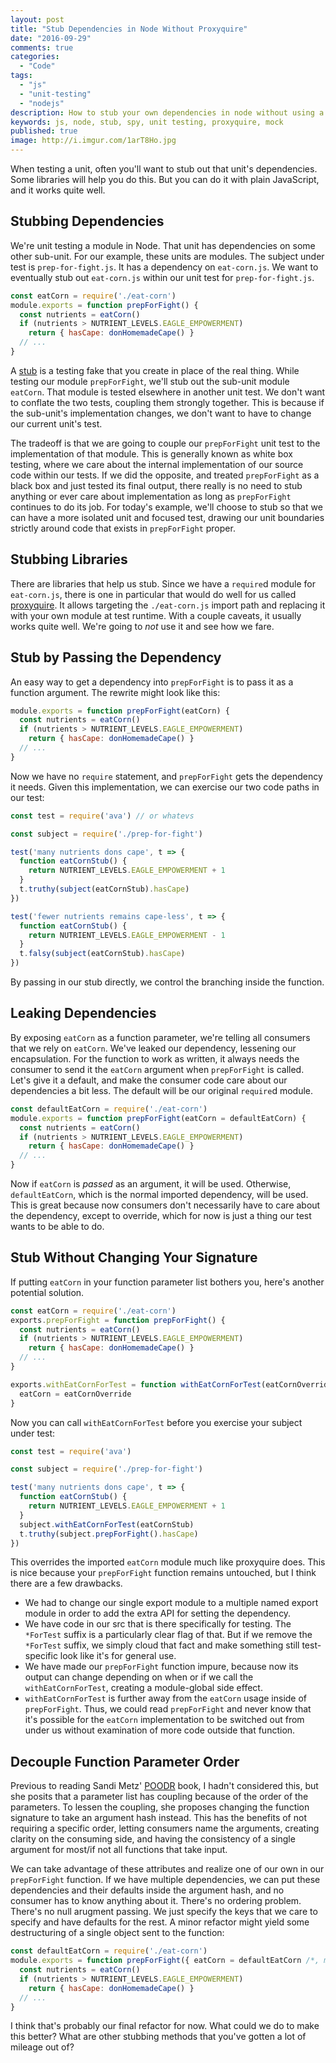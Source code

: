 ```yaml
---
layout: post
title: "Stub Dependencies in Node Without Proxyquire"
date: "2016-09-29"
comments: true
categories:
  - "Code"
tags:
  - "js"
  - "unit-testing"
  - "nodejs"
description: How to stub your own dependencies in node without using a library like proxyquire
keywords: js, node, stub, spy, unit testing, proxyquire, mock
published: true
image: http://i.imgur.com/1arT8Ho.jpg
---
```


When testing a unit, often you'll want to stub out that unit's dependencies.  Some libraries will help you do this.  But you can do it with plain JavaScript, and it works quite well.

<!--more-->

## Stubbing Dependencies

We're unit testing a module in Node.  That unit has dependencies on some other sub-unit.  For our example, these units are modules. The subject under test is `prep-for-fight.js`.  It has a dependency on `eat-corn.js`.  We want to eventually stub out `eat-corn.js` within our unit test for `prep-for-fight.js`.

```js
const eatCorn = require('./eat-corn')
module.exports = function prepForFight() {
  const nutrients = eatCorn()
  if (nutrients > NUTRIENT_LEVELS.EAGLE_EMPOWERMENT)
    return { hasCape: donHomemadeCape() }
  // ...
}
```

A [stub](/post/sinon-spies-vs-stubs/) is a testing fake that you create in place of the real thing.  While testing our module `prepForFight`, we'll stub out the sub-unit module `eatCorn`.  That module is tested elsewhere in another unit test.  We don't want to conflate the two tests, coupling them strongly together.  This is because if the sub-unit's implementation changes, we don't want to have to change our current unit's test.  

The tradeoff is that we are going to couple our `prepForFight` unit test to the implementation of that module.  This is generally known as white box testing, where we care about the internal implementation of our source code within our tests.  If we did the opposite, and treated `prepForFight` as a black box and just tested its final output, there really is no need to stub anything or ever care about implementation as long as `prepForFight` continues to do its job.  For today's example, we'll choose to stub so that we can have a more isolated unit and focused test, drawing our unit boundaries strictly around code that exists in `prepForFight` proper.

## Stubbing Libraries

There are libraries that help us stub.  Since we have a `require`d module for `eat-corn.js`, there is one in particular that would do well for us called [proxyquire](https://github.com/thlorenz/proxyquire).  It allows targeting the `./eat-corn.js` import path and replacing it with your own module at test runtime.  With a couple caveats, it usually works quite well.  We're going to *not* use it and see how we fare.

## Stub by Passing the Dependency

An easy way to get a dependency into `prepForFight` is to pass it as a function argument.  The rewrite might look like this:

```js
module.exports = function prepForFight(eatCorn) {
  const nutrients = eatCorn()
  if (nutrients > NUTRIENT_LEVELS.EAGLE_EMPOWERMENT)
    return { hasCape: donHomemadeCape() }
  // ...
}
```

Now we have no `require` statement, and `prepForFight` gets the dependency it needs.  Given this implementation, we can exercise our two code paths in our test:

```js
const test = require('ava') // or whatevs

const subject = require('./prep-for-fight')

test('many nutrients dons cape', t => {
  function eatCornStub() {
    return NUTRIENT_LEVELS.EAGLE_EMPOWERMENT + 1
  }
  t.truthy(subject(eatCornStub).hasCape)
})

test('fewer nutrients remains cape-less', t => {
  function eatCornStub() {
    return NUTRIENT_LEVELS.EAGLE_EMPOWERMENT - 1
  }
  t.falsy(subject(eatCornStub).hasCape)
})
```

By passing in our stub directly, we control the branching inside the function.

## Leaking Dependencies

By exposing `eatCorn` as a function parameter, we're telling all consumers that we rely on `eatCorn`.  We've leaked our dependency, lessening our encapsulation.  For the function to work as written, it always needs the consumer to send it the `eatCorn` argument when `prepForFight` is called.  Let's give it a default, and make the consumer code care about our dependencies a bit less.  The default will be our original `require`d module.

```js
const defaultEatCorn = require('./eat-corn')
module.exports = function prepForFight(eatCorn = defaultEatCorn) {
  const nutrients = eatCorn()
  if (nutrients > NUTRIENT_LEVELS.EAGLE_EMPOWERMENT)
    return { hasCape: donHomemadeCape() }
  // ...
}
```

Now if `eatCorn` is *passed* as an argument, it will be used.  Otherwise, `defaultEatCorn`, which is the normal imported dependency, will be used.  This is great because now consumers don't necessarily have to care about the dependency, except to override, which for now is just a thing our test wants to be able to do.

## Stub Without Changing Your Signature

If putting `eatCorn` in your function parameter list bothers you, here's another potential solution.  

```js
const eatCorn = require('./eat-corn')
exports.prepForFight = function prepForFight() {
  const nutrients = eatCorn()
  if (nutrients > NUTRIENT_LEVELS.EAGLE_EMPOWERMENT)
    return { hasCape: donHomemadeCape() }
  // ...
}

exports.withEatCornForTest = function withEatCornForTest(eatCornOverride) {
  eatCorn = eatCornOverride
}
```

Now you can call `withEatCornForTest` before you exercise your subject under test:

```js
const test = require('ava')

const subject = require('./prep-for-fight')

test('many nutrients dons cape', t => {
  function eatCornStub() {
    return NUTRIENT_LEVELS.EAGLE_EMPOWERMENT + 1
  }
  subject.withEatCornForTest(eatCornStub)
  t.truthy(subject.prepForFight().hasCape)
})
```

This overrides the imported `eatCorn` module much like proxyquire does.  This is nice because your `prepForFight` function remains untouched, but I think there are a few drawbacks.

- We had to change our single export module to a multiple named export module in order to add the extra API for setting the dependency.
- We have code in our src that is there specifically for testing.  The `*ForTest` suffix is a particularly clear flag of that.  But if we remove the `*ForTest` suffix, we simply cloud that fact and make something still test-specific look like it's for general use.
- We have made our `prepForFight` function impure, because now its output can change depending on when or if we call the `withEatCornForTest`, creating a module-global side effect.
- `withEatCornForTest` is further away from the `eatCorn` usage inside of `prepForFight`.  Thus, we could read `prepForFight` and never know that it's possible for the `eatCorn` implementation to be switched out from under us without examination of more code outside that function.

## Decouple Function Parameter Order

Previous to reading Sandi Metz' [POODR](http://www.poodr.com/) book, I hadn't considered this, but she posits that a parameter list has coupling because of the order of the parameters.  To lessen the coupling, she proposes changing the function signature to take an argument hash instead.  This has the benefits of not requiring a specific order, letting consumers name the arguments, creating clarity on the consuming side, and having the consistency of a single argument for most/if not all functions that take input.

We can take advantage of these attributes and realize one of our own in our `prepForFight` function.  If we have multiple dependencies, we can put these dependencies and their defaults inside the argument hash, and no consumer has to know anything about it.  There's no ordering problem.  There's no null arugment passing.  We just specify the keys that we care to specify and have defaults for the rest.  A minor refactor might yield some destructuring of a single object sent to the function:

```js
const defaultEatCorn = require('./eat-corn')
module.exports = function prepForFight({ eatCorn = defaultEatCorn /*, more... */ }) {
  const nutrients = eatCorn()
  if (nutrients > NUTRIENT_LEVELS.EAGLE_EMPOWERMENT)
    return { hasCape: donHomemadeCape() }
  // ...
}
```

I think that's probably our final refactor for now.  What could we do to make this better?  What are other stubbing methods that you've gotten a lot of mileage out of?
